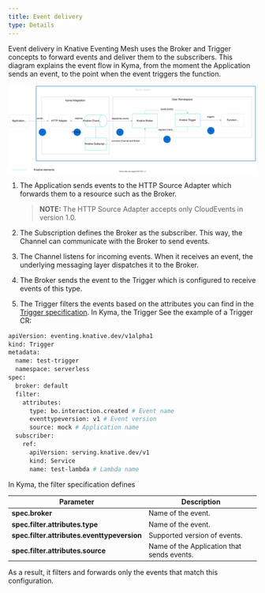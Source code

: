 ```yaml
---
title: Event delivery
type: Details
---
```

Event delivery in Knative Eventing Mesh uses the Broker and Trigger concepts to forward events and deliver them to the subscribers.
This diagram explains the event flow in Kyma, from the moment the Application sends an event, to the point when the event triggers the function.

![Eventing flow](./assets/eventing-mesh-flow.svg)

1. The Application sends events to the HTTP Source Adapter which forwards them to a resource such as the Broker.
   
    >**NOTE:** The HTTP Source Adapter accepts only CloudEvents in version 1.0. 

2. The Subscription defines the Broker as the subscriber. This way, the Channel can communicate with the Broker to send events.

3. The Channel listens for incoming events. When it receives an event, the underlying messaging layer dispatches it to the Broker.

4. The Broker sends the event to the Trigger which is configured to receive events of this type. 

5. The Trigger filters the events based on the attributes you can find in the [Trigger specification](https://knative.dev/docs/eventing/broker-trigger/). In Kyma, the Trigger  See the example of a Trigger CR:

```bash
apiVersion: eventing.knative.dev/v1alpha1
kind: Trigger
metadata:
  name: test-trigger
  namespace: serverless
spec:
  broker: default
  filter:
    attributes:
      type: bo.interaction.created # Event name
      eventtypeversion: v1 # Event version
      source: mock # Application name
  subscriber:
    ref:
      apiVersion: serving.knative.dev/v1
      kind: Service
      name: test-lambda # Lambda name
```

In Kyma, the filter specification defines 

| Parameter  |  Description  |
|------------|-------------- |
| **spec.broker** | Name of the event. |
| **spec.filter.attributes.type** | Name of the event. |
| **spec.filter.attributes.eventtypeversion** | Supported version of events. |
| **spec.filter.attributes.source** | Name of the Application that sends events. |

As a result, it filters and forwards only the events that match this configuration.
